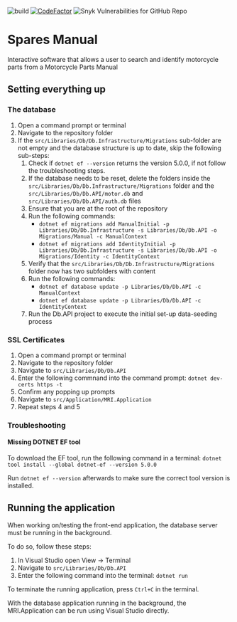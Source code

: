 ![build](https://github.com/DicksHalfwayInnTeam/MotorcycleManual/workflows/.NET/badge.svg) [![CodeFactor](https://www.codefactor.io/repository/github/hailstorm75/sparesmanual/badge)](https://www.codefactor.io/repository/github/hailstorm75/sparesmanual)
![Snyk Vulnerabilities for GitHub Repo](https://img.shields.io/snyk/vulnerabilities/github/hailstorm75/SparesManual)

# Spares Manual
Interactive software that allows a user to search and identify motorcycle parts from a Motorcycle Parts Manual

## Setting everything up

### The database

1. Open a command prompt or terminal
2. Navigate to the repository folder
4. If the `src/Libraries/Db/Db.Infrastructure/Migrations` sub-folder are not empty and the database structure is up to date, skip the following sub-steps:
   1. Check if `dotnet ef --version` returns the version 5.0.0, if not follow the troubleshooting steps.
   2. If the database needs to be reset, delete the folders inside the `src/Libraries/Db/Db.Infrastructure/Migrations` folder and the `src/Libraries/Db/Db.API/motor.db` and `src/Libraries/Db/Db.API/auth.db` files
   3. Ensure that you are at the root of the repository   
   4. Run the following commands:
      - `dotnet ef migrations add ManualInitial -p Libraries/Db/Db.Infrastructure -s Libraries/Db/Db.API -o Migrations/Manual -c ManualContext`
      - `dotnet ef migrations add IdentityInitial -p Libraries/Db/Db.Infrastructure -s Libraries/Db/Db.API -o Migrations/Identity -c IdentityContext`
   5. Verify that the `src/Libraries/Db/Db.Infrastructure/Migrations` folder now has two subfolders with content
   6. Run the following commands:
      - `dotnet ef database update -p Libraries/Db/Db.API -c ManualContext`
      - `dotnet ef database update -p Libraries/Db/Db.API -c IdentityContext`
   7. Run the Db.API project to execute the initial set-up data-seeding process
   
### SSL Certificates

1. Open a command prompt or terminal
2. Navigate to the repository folder
3. Navigate to `src/Libraries/Db/Db.API`
4. Enter the following commnand into the command prompt: `dotnet dev-certs https -t`
5. Confirm any popping up prompts
6. Navigate to `src/Application/MRI.Application`
7. Repeat steps 4 and 5

### Troubleshooting

#### Missing DOTNET EF tool

To download the EF tool, run the following command in a terminal: `dotnet tool install --global dotnet-ef --version 5.0.0`

Run `dotnet ef --version` afterwards to make sure the correct tool version is installed.

## Running the application

When working on/testing the front-end application, the database server must be running in the background.

To do so, follow these steps:

1. In Visual Studio open View -> Terminal
2. Navigate to `src/Libraries/Db/Db.API`
3. Enter the following command into the terminal: `dotnet run`

To terminate the running application, press `Ctrl+C` in the terminal.

With the database application running in the background, the MRI.Application can be run using Visual Studio directly.
